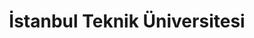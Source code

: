 ---
layout: posts_by_category
categories: ITU
title: İstanbul Teknik Üniversitesi
permalink: /category/ITU
---